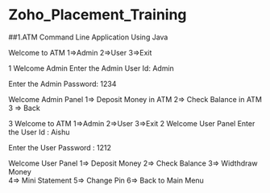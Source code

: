 # Zoho_Placement_Training #

##1.ATM Command Line Application Using Java 


 Welcome to ATM
   1=>Admin
   2=>User
   3=>Exit
  
 1
      Welcome Admin
 Enter the Admin User Id: Admin
 
 Enter the Admin Password: 1234
 
  Welcome Admin Panel
 1=> Deposit Money in ATM
 2=> Check Balance in ATM
 3 => Back
 
 3
  Welcome to ATM
   1=>Admin
   2=>User
   3=>Exit
  2
   Welcome User Panel
Enter the User Id : Aishu

Enter the User Password : 1212

 Welcome User Panel 
 1=> Deposit Money
 2=> Check Balance
 3=> Widthdraw Money        
 4=> Mini Statement
 5=> Change Pin
 6=> Back to Main Menu

 
